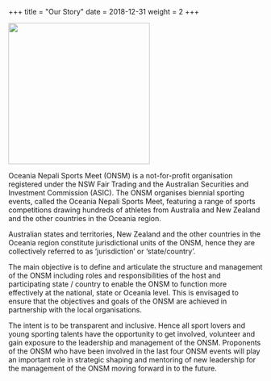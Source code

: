 +++
title = "Our Story"
date = 2018-12-31
weight = 2
+++

<img class="img-thumbnail float-left mr-3" src="../img/onsm-logo-bg-red.jpg" width=280>

Oceania Nepali Sports Meet (ONSM) is a not-for-profit organisation registered under the NSW Fair Trading and the
Australian Securities and Investment Commission (ASIC). The ONSM organises biennial sporting events, called the
Oceania Nepali Sports Meet, featuring a range of sports competitions drawing hundreds of athletes from Australia
and New Zealand and the other countries in the Oceania region.

Australian states and territories, New Zealand and the other countries in the Oceania region constitute jurisdictional
units of the ONSM, hence they are collectively referred to as ‘jurisdiction’ or ‘state/country’.

The main objective is to define and articulate the structure and management of the ONSM
including roles and responsibilities of the host and participating state / country to enable the ONSM to function
more effectively at the national, state or Oceania level. This is envisaged to ensure that the objectives and goals of
the ONSM are achieved in partnership with the local organisations.

The intent is to be transparent and inclusive. Hence all sport lovers and young sporting talents have the
opportunity to get involved, volunteer and gain exposure to the leadership and management of the ONSM.
Proponents of the ONSM who have been involved in the last four ONSM events will play an important role in
strategic shaping and mentoring of new leadership for the management of the ONSM moving forward in to the
future.
